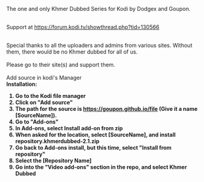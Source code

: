 The one and only Khmer Dubbed Series for Kodi by Dodgex and Goupon. <br><br>

Support at https://forum.kodi.tv/showthread.php?tid=130566<br><br>

Special thanks to all the uploaders and admins from various sites.  Without them, there would be no Khmer dubbed for all of us.  <br><br>
Please go to their site(s) and support them.
<br><br>
Add source in kodi's Manager<br>
<b>Installation:<b>
1. Go to the Kodi file manager
2. Click on "Add source"
3. The path for the source is https://goupon.github.io/file (Give it a name [SourceName]).
4. Go to "Add-ons"
5. In Add-ons, select Install add-on from zip
6. When asked for the location, select [SourceName], and install repository.khmerdubbed-2.1.zip
7. Go back to Add-ons install, but this time, select "Install from repository"
8. Select the [Repository Name]
9. Go into the "Video add-ons" section in the repo, and select Khmer Dubbed
